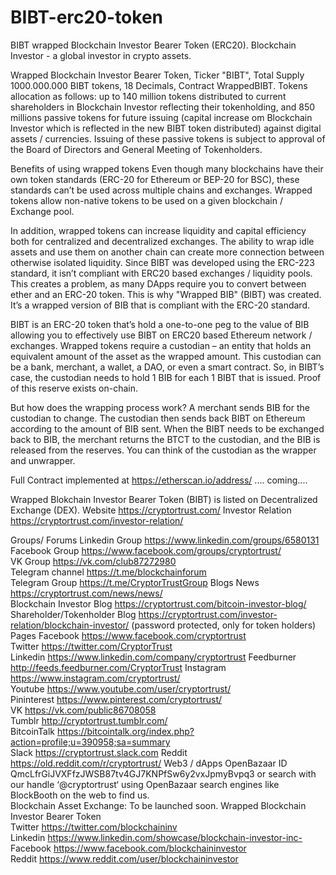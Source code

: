 # BIBT-erc20-token
BIBT wrapped Blockchain Investor Bearer Token (ERC20). Blockchain Investor - a global investor in crypto assets.

Wrapped Blockchain Investor Bearer Token, Ticker "BIBT", Total Supply 1000.000.000 BIBT tokens, 18 Decimals, Contract WrappedBIBT. Tokens allocation as follows: up to 140 million tokens distributed to current shareholders in Blockchain Investor reflecting their tokenholding, and 850 millions passive tokens for future issuing (capital increase om Blockchain Investor which is reflected in the new BIBT token distributed) against digital assets / currencies. Issuing of these passive tokens is subject to approval of the Board of Directors and General Meeting of Tokenholders. 

Benefits of using wrapped tokens Even though many blockchains have their own token standards (ERC-20 for Ethereum or BEP-20 for BSC), these standards can’t be used across multiple chains and exchanges. Wrapped tokens allow non-native tokens to be used on a given blockchain / Exchange pool. 

In addition, wrapped tokens can increase liquidity and capital efficiency both for centralized and decentralized exchanges. The ability to wrap idle assets and use them on another chain can create more connection between otherwise isolated liquidity. Since BIBT was developed using the ERC-223 standard, it isn’t compliant with ERC20 based exchanges / liquidity pools. This creates a problem, as many DApps require you to convert between ether and an ERC-20 token. This is why "Wrapped BIB" (BIBT) was created. It’s a wrapped version of BIB that is compliant with the ERC-20 standard. 

BIBT is an ERC-20 token that’s hold a one-to-one peg to the value of BIB allowing you to effectively use BIBT on ERC20 based Ethereum network / exchanges. Wrapped tokens require a custodian – an entity that holds an equivalent amount of the asset as the wrapped amount. This custodian can be a bank, merchant, a wallet, a DAO, or even a smart contract. So, in BIBT’s case, the custodian needs to hold 1 BIB for each 1 BIBT that is issued. Proof of this reserve exists on-chain. 

But how does the wrapping process work? A merchant sends BIB for the custodian to change. The custodian then sends back BIBT on Ethereum according to the amount of BIB sent. When the BIBT needs to be exchanged back to BIB, the merchant returns the BTCT to the custodian, and the BIB is released from the reserves. You can think of the custodian as the wrapper and unwrapper. 

Full Contract implemented at https://etherscan.io/address/ .... coming.... 

Wrapped Blokchain Investor Bearer Token (BIBT) is listed on Decentralized Exchange (DEX). Website https://cryptortrust.com/ Investor Relation https://cryptortrust.com/investor-relation/  

Groups/ Forums
Linkedin Group https://www.linkedin.com/groups/6580131  
Facebook Group https://www.facebook.com/groups/cryptortrust/  
VK Group https://vk.com/club87272980  
Telegram channel https://t.me/blockchainforum  
Telegram Group https://t.me/CryptorTrustGroup
Blogs News https://cryptortrust.com/news/news/  
Blockchain Investor Blog https://cryptortrust.com/bitcoin-investor-blog/  
Shareholder/Tokenholder Blog https://cryptortrust.com/investor-relation/blockchain-investor/ (password protected, only for token holders)
Pages Facebook https://www.facebook.com/cryptortrust  
Twitter https://twitter.com/CryptorTrust  
Linkedin https://www.linkedin.com/company/cryptortrust 
Feedburner http://feeds.feedburner.com/CryptorTrust 
Instagram https://www.instagram.com/cryptortrust/  
Youtube https://www.youtube.com/user/cryptortrust/  
Pininterest https://www.pinterest.com/cryptortrust/  
VK https://vk.com/public86708058  
Tumblr http://cryptortrust.tumblr.com/  
BitcoinTalk https://bitcointalk.org/index.php?action=profile;u=390958;sa=summary  
Slack https://cryptortrust.slack.com Reddit https://old.reddit.com/r/cryptortrust/
Web3 / dApps OpenBazaar ID QmcLfrGiJVXFfzJWSB87tv4GJ7KNPfSw6y2vxJpmyBvpq3 or search with our handle ‘@cryptortrust‘ using OpenBazaar search engines like BlockBooth on the web to find us.   
Blockchain Asset Exchange: To be launched soon.
Wrapped Blockchain Investor Bearer Token  
Twitter https://twitter.com/blockchaininv  
Linkedin https://www.linkedin.com/showcase/blockchain-investor-inc-  
Facebook https://www.facebook.com/blockchaininvestor  
Reddit https://www.reddit.com/user/blockchaininvestor

